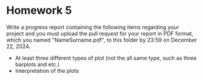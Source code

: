 # Homework 5

Write a progress report containing the following items regarding your project and you must upload the pull request for your report in PDF format, which you named "NameSurname.pdf", to this folder by 23:59 on December 22, 2024.

* At least three different types of plot (not the all same type, such as three barplots and etc.)
* Interpretation of the plots

